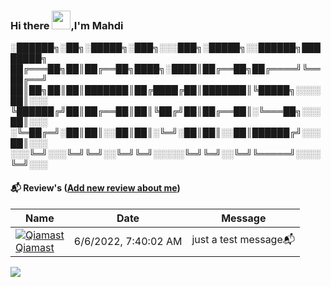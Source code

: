 ### Hi there <img src="https://media.giphy.com/media/w1OBpBd7kJqHrJnJ13/giphy.gif" width="30">,I'm Mahdi
<!-- ### Hi there <img src="https://media.giphy.com/media/hvRJCLFzcasrR4ia7z/giphy.gif" width="25">, I'm Mahdi -->



░██████╗░██╗░█████╗░███╗░░░███╗░█████╗░░██████╗████████╗
██╔═══██╗██║██╔══██╗████╗░████║██╔══██╗██╔════╝╚══██╔══╝
██║██╗██║██║███████║██╔████╔██║███████║╚█████╗░░░░██║░░░
╚██████╔╝██║██╔══██║██║╚██╔╝██║██╔══██║░╚═══██╗░░░██║░░░
░╚═██╔═╝░██║██║░░██║██║░╚═╝░██║██║░░██║██████╔╝░░░██║░░░
░░░╚═╝░░░╚═╝╚═╝░░╚═╝╚═╝░░░░░╚═╝╚═╝░░╚═╝╚═════╝░░░░╚═╝░░░


#### 📬 Review's ([Add new review about me](https://github.com/Qiamast/Qiamast/issues/2#issuecomment-new))
<!-- reviews -->
| Name | Date | Message |
|---|---|---|
|[![Qiamast](https://avatars.githubusercontent.com/u/78082316?s=24&u=586842c6eab4222ca834c8beff18ebf31d597a16&v=4)<br />Qiamast](https://github.com/Qiamast)|6/6/2022, 7:40:02 AM|just a test message📬|
<!-- /reviews -->



<div style="align-items:center;">
  <img src="https://capsule-render.vercel.app/api?type=waving&color=gradient&height=60&section=footer&width=100"/>
</div>
